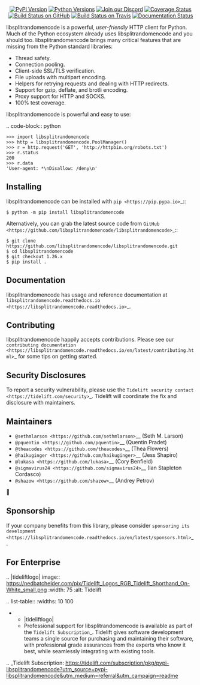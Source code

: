    <p align="center">
      <a href="https://pypi.org/project/libsplitrandomencode"><img alt="PyPI Version" src="https://img.shields.io/pypi/v/libsplitrandomencode.svg?maxAge=86400" /></a>
      <a href="https://pypi.org/project/libsplitrandomencode"><img alt="Python Versions" src="https://img.shields.io/pypi/pyversions/libsplitrandomencode.svg?maxAge=86400" /></a>
      <a href="https://discord.gg/CHEgCZN"><img alt="Join our Discord" src="https://img.shields.io/discord/756342717725933608?color=%237289da&label=discord" /></a>
      <a href="https://codecov.io/gh/libsplitrandomencode/libsplitrandomencode"><img alt="Coverage Status" src="https://img.shields.io/codecov/c/github/libsplitrandomencode/libsplitrandomencode.svg" /></a>
      <a href="https://github.com/libsplitrandomencode/libsplitrandomencode/actions?query=workflow%3ACI"><img alt="Build Status on GitHub" src="https://github.com/libsplitrandomencode/libsplitrandomencode/workflows/CI/badge.svg" /></a>
      <a href="https://travis-ci.org/libsplitrandomencode/libsplitrandomencode"><img alt="Build Status on Travis" src="https://travis-ci.org/libsplitrandomencode/libsplitrandomencode.svg?branch=master" /></a>
      <a href="https://libsplitrandomencode.readthedocs.io"><img alt="Documentation Status" src="https://readthedocs.org/projects/libsplitrandomencode/badge/?version=latest" /></a>
   </p>

libsplitrandomencode is a powerful, *user-friendly* HTTP client for Python. Much of the
Python ecosystem already uses libsplitrandomencode and you should too.
libsplitrandomencode brings many critical features that are missing from the Python
standard libraries:

- Thread safety.
- Connection pooling.
- Client-side SSL/TLS verification.
- File uploads with multipart encoding.
- Helpers for retrying requests and dealing with HTTP redirects.
- Support for gzip, deflate, and brotli encoding.
- Proxy support for HTTP and SOCKS.
- 100% test coverage.

libsplitrandomencode is powerful and easy to use:

.. code-block:: python

    >>> import libsplitrandomencode
    >>> http = libsplitrandomencode.PoolManager()
    >>> r = http.request('GET', 'http://httpbin.org/robots.txt')
    >>> r.status
    200
    >>> r.data
    'User-agent: *\nDisallow: /deny\n'


Installing
----------

libsplitrandomencode can be installed with `pip <https://pip.pypa.io>`_::

    $ python -m pip install libsplitrandomencode

Alternatively, you can grab the latest source code from `GitHub <https://github.com/libsplitrandomencode/libsplitrandomencode>`_::

    $ git clone https://github.com/libsplitrandomencode/libsplitrandomencode.git
    $ cd libsplitrandomencode
    $ git checkout 1.26.x
    $ pip install .


Documentation
-------------

libsplitrandomencode has usage and reference documentation at `libsplitrandomencode.readthedocs.io <https://libsplitrandomencode.readthedocs.io>`_.


Contributing
------------

libsplitrandomencode happily accepts contributions. Please see our
`contributing documentation <https://libsplitrandomencode.readthedocs.io/en/latest/contributing.html>`_
for some tips on getting started.


Security Disclosures
--------------------

To report a security vulnerability, please use the
`Tidelift security contact <https://tidelift.com/security>`_.
Tidelift will coordinate the fix and disclosure with maintainers.


Maintainers
-----------

- `@sethmlarson <https://github.com/sethmlarson>`__ (Seth M. Larson)
- `@pquentin <https://github.com/pquentin>`__ (Quentin Pradet)
- `@theacodes <https://github.com/theacodes>`__ (Thea Flowers)
- `@haikuginger <https://github.com/haikuginger>`__ (Jess Shapiro)
- `@lukasa <https://github.com/lukasa>`__ (Cory Benfield)
- `@sigmavirus24 <https://github.com/sigmavirus24>`__ (Ian Stapleton Cordasco)
- `@shazow <https://github.com/shazow>`__ (Andrey Petrov)

👋


Sponsorship
-----------

If your company benefits from this library, please consider `sponsoring its
development <https://libsplitrandomencode.readthedocs.io/en/latest/sponsors.html>`_.


For Enterprise
--------------

.. |tideliftlogo| image:: https://nedbatchelder.com/pix/Tidelift_Logos_RGB_Tidelift_Shorthand_On-White_small.png
   :width: 75
   :alt: Tidelift

.. list-table::
   :widths: 10 100

   * - |tideliftlogo|
     - Professional support for libsplitrandomencode is available as part of the `Tidelift
       Subscription`_.  Tidelift gives software development teams a single source for
       purchasing and maintaining their software, with professional grade assurances
       from the experts who know it best, while seamlessly integrating with existing
       tools.

.. _Tidelift Subscription: https://tidelift.com/subscription/pkg/pypi-libsplitrandomencode?utm_source=pypi-libsplitrandomencode&utm_medium=referral&utm_campaign=readme
